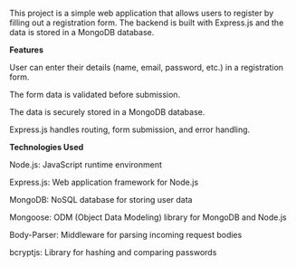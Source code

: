 This project is a simple web application that allows users to register by filling out a registration form. The backend is built with Express.js and the data is stored in a MongoDB database.


**Features**

User can enter their details (name, email, password, etc.) in a registration form.

The form data is validated before submission.

The data is securely stored in a MongoDB database.

Express.js handles routing, form submission, and error handling.


**Technologies Used**

Node.js: JavaScript runtime environment

Express.js: Web application framework for Node.js

MongoDB: NoSQL database for storing user data

Mongoose: ODM (Object Data Modeling) library for MongoDB and Node.js

Body-Parser: Middleware for parsing incoming request bodies

bcryptjs: Library for hashing and comparing passwords
